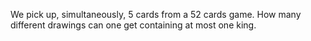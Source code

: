 We pick up, simultaneously, 5 cards from a 52 cards game. How many different drawings can one get containing at most one king.
